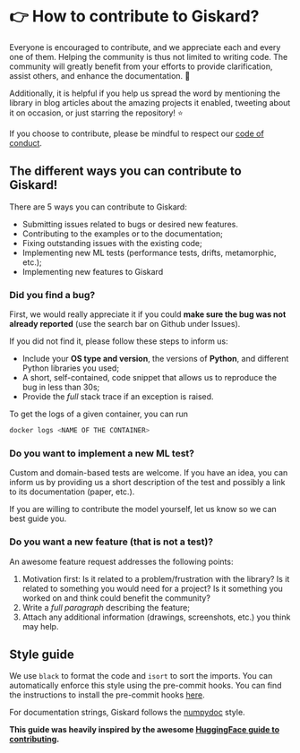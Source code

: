 # 👉 How to contribute to Giskard?

Everyone is encouraged to contribute, and we appreciate each and every one of them. Helping the community is thus not limited to writing code. The community will greatly benefit from your efforts to provide clarification, assist others, and enhance the documentation. 📗

Additionally, it is helpful if you help us spread the word by mentioning the library in blog articles about the amazing projects it enabled, tweeting about it on occasion, or just starring the repository! ⭐️

If you choose to contribute, please be mindful to respect our [code of conduct](https://github.com/Giskard-AI/giskard/blob/main/CODE_OF_CONDUCT.md).

## The different ways you can contribute to Giskard!

There are 5 ways you can contribute to Giskard:
* Submitting issues related to bugs or desired new features.
* Contributing to the examples or to the documentation;
* Fixing outstanding issues with the existing code;
* Implementing new ML tests (performance tests, drifts, metamorphic, etc.);
* Implementing new features to Giskard

### Did you find a bug? 

First, we would really appreciate it if you could **make sure the bug was not
already reported** (use the search bar on Github under Issues).

If you did not find it, please follow these steps to inform us:

* Include your **OS type and version**, the versions of **Python**, and different Python libraries you used;
* A short, self-contained, code snippet that allows us to reproduce the bug in less than 30s;
* Provide the *full* stack trace if an exception is raised.

To get the logs of a given container, you can run

```bash
docker logs <NAME OF THE CONTAINER>
```

### Do you want to implement a new ML test?

Custom and domain-based tests are welcome. If you have an idea, you can inform us by providing us a short description of the test and possibly a link to its documentation (paper, etc.).

If you are willing to contribute the model yourself, let us know so we can best guide you.

### Do you want a new feature (that is not a test)?

An awesome feature request addresses the following points:

1. Motivation first: Is it related to a problem/frustration with the library? Is it related to something you would need for a project? Is it something you worked on and think could benefit the community?
2. Write a *full paragraph* describing the feature;
3. Attach any additional information (drawings, screenshots, etc.) you think may help.

## Style guide

We use `black` to format the code and `isort` to sort the imports. You can automatically enforce this style using the pre-commit hooks. You can find the instructions to install the pre-commit hooks [here](https://docs.giskard.ai/en/latest/community/contribution_guidelines/dev-environment.html).

For documentation strings, Giskard follows the [numpydoc](https://numpydoc.readthedocs.io/en/latest/format.html#docstring-standard) style.

**This guide was heavily inspired by the awesome [HuggingFace guide to contributing](https://github.com/huggingface/transformers/blob/main/CONTRIBUTING.md).**
